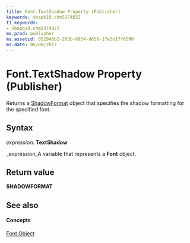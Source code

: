 ```yaml
---
title: Font.TextShadow Property (Publisher)
keywords: vbapb10.chm5374022
f1_keywords:
- vbapb10.chm5374022
ms.prod: publisher
ms.assetid: 052948b2-205b-6934-d659-17e3b17f8590
ms.date: 06/08/2017
---
```



# Font.TextShadow Property (Publisher)

Returns a  [ShadowFormat](Publisher.ShadowFormat.md) object that specifies the shadow formatting for the specified font.


## Syntax

 _expression_. **TextShadow**

 _expression_A variable that represents a  **Font** object.


## Return value

 **SHADOWFORMAT**


## See also


#### Concepts


 [Font Object](Publisher.Font.md)


